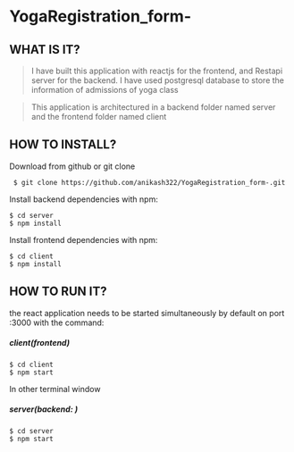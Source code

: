 # YogaRegistration_form-

## WHAT IS IT?

>I have built this application with reactjs  for the frontend, and Restapi server for the backend.
>I have used postgresql database to store the information of admissions of yoga class

> This application is architectured in a backend folder named server and the frontend folder named client 

## HOW TO INSTALL?
Download from github or git clone
```
 $ git clone https://github.com/anikash322/YogaRegistration_form-.git

```

Install backend dependencies with npm:

```
$ cd server 
$ npm install
```

Install frontend dependencies with npm:

```
$ cd client
$ npm install
```

## HOW TO RUN IT?

 the react application needs to be started simultaneously  by default on port :3000 with the command:

##### client(frontend)
```
$ cd client
$ npm start
```
In other terminal window
##### server(backend: )
```
$ cd server
$ npm start
```


